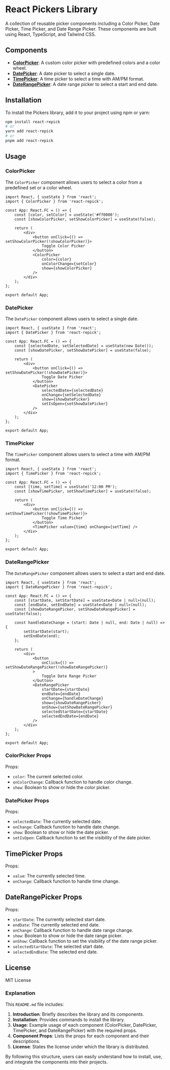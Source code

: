 # React Pickers Library

A collection of reusable picker components including a Color Picker, Date Picker, Time Picker, and Date Range Picker. These components are built using React, TypeScript, and Tailwind CSS.

## Components

-   **[ColorPicker](#colorpicker)**: A custom color picker with predefined colors and a color wheel.
-   **[DatePicker](#datepicker)**: A date picker to select a single date.
-   **[TimePicker](#colorpicker)**: A time picker to select a time with AM/PM format.
-   **[DateRangePicker](#daterangepicker)**: A date range picker to select a start and end date.

## Installation

To install the Pickers library, add it to your project using npm or yarn:

```bash
npm install react-repick
# or
yarn add react-repick
# or
pnpm add react-repick
```

## Usage

### ColorPicker

The `ColorPicker` component allows users to select a color from a predefined set or a color wheel.

```tsx
import React, { useState } from 'react';
import { ColorPicker } from 'react-repick';

const App: React.FC = () => {
    const [color, setColor] = useState('#ff0000');
    const [showColorPicker, setShowColorPicker] = useState(false);

    return (
        <div>
            <button onClick={() => setShowColorPicker(!showColorPicker)}>
                Toggle Color Picker
            </button>
            <ColorPicker
                color={color}
                onColorChange={setColor}
                show={showColorPicker}
            />
        </div>
    );
};

export default App;
```

### DatePicker

The `DatePicker` component allows users to select a single date.

```tsx
import React, { useState } from 'react';
import { DatePicker } from 'react-repick';

const App: React.FC = () => {
    const [selectedDate, setSelectedDate] = useState(new Date());
    const [showDatePicker, setShowDatePicker] = useState(false);

    return (
        <div>
            <button onClick={() => setShowDatePicker(!showDatePicker)}>
                Toggle Date Picker
            </button>
            <DatePicker
                selectedDate={selectedDate}
                onChange={setSelectedDate}
                show={showDatePicker}
                setIsOpen={setShowDatePicker}
            />
        </div>
    );
};

export default App;
```

### TimePicker

The `TimePicker` component allows users to select a time with AM/PM format.

```tsx
import React, { useState } from 'react';
import { TimePicker } from 'react-repick';

const App: React.FC = () => {
    const [time, setTime] = useState('12:00 PM');
    const [showTimePicker, setShowTimePicker] = useState(false);

    return (
        <div>
            <button onClick={() => setShowTimePicker(!showTimePicker)}>
                Toggle Time Picker
            </button>
            <TimePicker value={time} onChange={setTime} />
        </div>
    );
};

export default App;
```

### DateRangePicker

The `DateRangePicker` component allows users to select a start and end date.

```tsx
import React, { useState } from 'react';
import { DateRangePicker } from 'react-repick';

const App: React.FC = () => {
    const [startDate, setStartDate] = useState<Date | null>(null);
    const [endDate, setEndDate] = useState<Date | null>(null);
    const [showDateRangePicker, setShowDateRangePicker] = useState(false);

    const handleDateChange = (start: Date | null, end: Date | null) => {
        setStartDate(start);
        setEndDate(end);
    };

    return (
        <div>
            <button
                onClick={() => setShowDateRangePicker(!showDateRangePicker)}
            >
                Toggle Date Range Picker
            </button>
            <DateRangePicker
                startDate={startDate}
                endDate={endDate}
                onChange={handleDateChange}
                show={showDateRangePicker}
                onShow={setShowDateRangePicker}
                selectedStartDate={startDate}
                selectedEndDate={endDate}
            />
        </div>
    );
};

export default App;
```

### ColorPicker Props

Props:

-   `color`: The current selected color.
-   `onColorChange`: Callback function to handle color change.
-   `show`: Boolean to show or hide the color picker.

### DatePicker Props

Props:

-   `selectedDate`: The currently selected date.
-   `onChange`: Callback function to handle date change.
-   `show`: Boolean to show or hide the date picker.
-   `setIsOpen`: Callback function to set the visibility of the date picker.

## TimePicker Props

Props:

-   `value`: The currently selected time.
-   `onChange`: Callback function to handle time change.

## DateRangePicker Props

Props:

-   `startDate`: The currently selected start date.
-   `endDate`: The currently selected end date.
-   `onChange`: Callback function to handle date range change.
-   `show`: Boolean to show or hide the date range picker.
-   `onShow`: Callback function to set the visibility of the date range picker.
-   `selectedStartDate`: The selected start date.
-   `selectedEndDate`: The selected end date.

## License

MIT License

### Explanation

This `README.md` file includes:

1. **Introduction**: Briefly describes the library and its components.
2. **Installation**: Provides commands to install the library.
3. **Usage**: Example usage of each component (ColorPicker, DatePicker, TimePicker, and DateRangePicker) with the required props.
4. **Component Props**: Lists the props for each component and their descriptions.
5. **License**: States the license under which the library is distributed.

By following this structure, users can easily understand how to install, use, and integrate the components into their projects.
